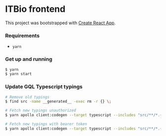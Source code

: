 # ITBio frontend

This project was bootstrapped with [Create React App](https://github.com/facebookincubator/create-react-app).

### Requirements

- `yarn`

### Get up and running

```sh
$ yarn
$ yarn start
```

### Update GQL Typescript typings

```sh
# Remove old typings
$ find src -name __generated__ -exec rm -r {} \;

# Fetch new typings unauthorized
$ yarn apollo client:codegen --target typescript --includes "src/**/*.{js,ts,tsx}" --globalTypesFile=src/__generated__/globalTypes.ts --endpoint http://localhost:8080/graphql

# Fetch new typings with bearer token
$ yarn apollo client:codegen --target typescript --includes "src/**/*.{js,ts,tsx}" --globalTypesFile=src/__generated__/globalTypes.ts --endpoint http://localhost:8080/graphql --header 'Authorization: Bearer token_here'
```
